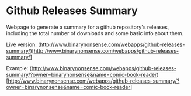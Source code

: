 # Github Releases Summary

Webpage to generate a summary for a github repository's releases, including the total number of downloads and some basic info about them.

Live version: (http://www.binarynonsense.com/webapps/github-releases-summary/)[http://www.binarynonsense.com/webapps/github-releases-summary/]

Example: (http://www.binarynonsense.com/webapps/github-releases-summary/?owner=binarynonsense&name=comic-book-reader)[http://www.binarynonsense.com/webapps/github-releases-summary/?owner=binarynonsense&name=comic-book-reader]
